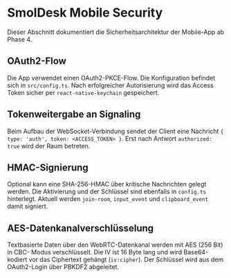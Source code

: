 # SmolDesk Mobile Security

Dieser Abschnitt dokumentiert die Sicherheitsarchitektur der Mobile-App ab Phase 4.

## OAuth2-Flow
Die App verwendet einen OAuth2-PKCE-Flow. Die Konfiguration befindet sich in `src/config.ts`.
Nach erfolgreicher Autorisierung wird das Access Token sicher per `react-native-keychain` gespeichert.

## Tokenweitergabe an Signaling
Beim Aufbau der WebSocket-Verbindung sendet der Client eine Nachricht
`{ type: 'auth', token: <ACCESS_TOKEN> }`. Erst nach Antwort `authorized: true`
wird der Raum betreten.

## HMAC-Signierung
Optional kann eine SHA-256-HMAC über kritische Nachrichten gelegt werden. Die
Aktivierung und der Schlüssel sind ebenfalls in `config.ts` hinterlegt. Aktuell
werden `join-room`, `input_event` und `clipboard_event` damit signiert.

## AES-Datenkanalverschlüsselung
Textbasierte Daten über den WebRTC-Datenkanal werden mit AES (256 Bit) in CBC-
Modus verschlüsselt. Die IV ist 16 Byte lang und wird Base64-kodiert vor das
Ciphertext gehängt (`iv:cipher`). Der Schlüssel wird aus dem OAuth2-Login über
PBKDF2 abgeleitet.
